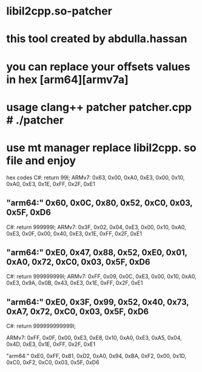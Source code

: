 # libil2cpp.so-patcher 
# this tool created by abdulla.hassan 
# you can replace your offsets values in hex [arm64][armv7a]
# usage clang++ patcher patcher.cpp # ./patcher
# use mt manager replace libil2cpp. so file and enjoy

 hex codes 
C#:
return 99l;
ARMv7:
0x63, 0x00, 0xA0, 0xE3,
0x00, 0x10, 0xA0, 0xE3,
0x1E, 0xFF, 0x2F, 0xE1

"arm64:"
0x60, 0x0C, 0x80, 0x52,
0xC0, 0x03, 0x5F, 0xD6
------------------------------------
C#:
return 999999l;
ARMv7:
0x3F, 0x02, 0x04, 0xE3,
0x00, 0x10, 0xA0, 0xE3,
0x0F, 0x00, 0x40, 0xE3,
0x1E, 0xFF, 0x2F, 0xE1

"arm64:"
0xE0, 0x47, 0x88, 0x52,
0xE0, 0x01, 0xA0, 0x72,
0xC0, 0x03, 0x5F, 0xD6
-----------------------------------
C#:
return 999999999l;
ARMv7:
0xFF, 0x09, 0x0C, 0xE3,
0x00, 0x10, 0xA0, 0xE3,
0x9A, 0x0B, 0x43, 0xE3,
0x1E, 0xFF, 0x2F, 0xE1

"arm64:"
0xE0, 0x3F, 0x99, 0x52,
0x40, 0x73, 0xA7, 0x72,
0xC0, 0x03, 0x5F, 0xD6
------------------------------------
C#:
return 999999999999l;

ARMv7:
0xFF, 0x0F, 0x00, 0xE3,
0xE8, 0x10, 0xA0, 0xE3,
0xA5, 0x04, 0x4D, 0xE3,
0x1E, 0xFF, 0x2F, 0xE1

"arm64:"
0xE0, 0xFF, 0x81, 0xD2,
0xA0, 0x94, 0xBA, 0xF2,
0x00, 0x1D, 0xC0, 0xF2,
0xC0, 0x03, 0x5F, 0xD6
